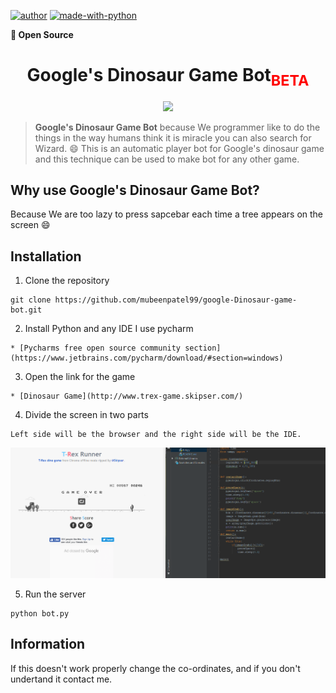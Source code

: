 [![author](https://img.shields.io/badge/Author-MubeenPatel-green.svg)](https://twitter.com/Patelmubeen99)
[![made-with-python](https://img.shields.io/badge/Made%20with-Python-green.svg)](https://www.python.org/)

**:blue_heart: Open Source**

<h1 align="center">Google's Dinosaur Game Bot<sub style="color:red">BETA</sub></h1>
<p align="center"><img src="https://www.google.com/url?sa=i&source=images&cd=&cad=rja&uact=8&ved=2ahUKEwjF0b27w-bhAhUMu48KHaY1A0IQjRx6BAgBEAU&url=https%3A%2F%2Fplay.google.com%2Fstore%2Fapps%2Fdetails%3Fid%3Dcom.deerslab.dinoTREX%26hl%3Den_US&psig=AOvVaw2QM6RCc4rnBQ4BpUknokfx&ust=1556119592214854" /></p>

> **Google's Dinosaur Game Bot** because We programmer like to do the things in the way humans think it is miracle you can also search for Wizard. :smile:
This is an automatic player bot for Google's dinosaur game and this technique can be used to make bot for any other game.

## Why use Google's Dinosaur Game Bot?

Because We are too lazy to press sapcebar each time a tree appears on the screen :smile:

## Installation

1. Clone the repository

```
git clone https://github.com/mubeenpatel99/google-Dinosaur-game-bot.git
```

2. Install Python and any IDE I use pycharm

```
* [Pycharms free open source community section](https://www.jetbrains.com/pycharm/download/#section=windows)
```

3. Open the link for the game
```
* [Dinosaur Game](http://www.trex-game.skipser.com/)
```

4. Divide the screen in two parts
```
Left side will be the browser and the right side will be the IDE.
```
![](images/snapshot.png)<br/>

5. Run the server
```
python bot.py
```


## Information

If this doesn't work properly change the co-ordinates, and if you don't undertand it contact me.

